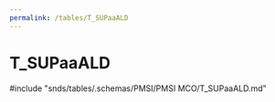 ```yaml
---
permalink: /tables/T_SUPaaALD
---
```

# T\_SUPaaALD
<!-- SPDX-License-Identifier: MPL-2.0 -->

<!-- ATTENTION : Ne pas supprimer ou modifier la ligne ci-dessous -->
#include "snds/tables/.schemas/PMSI/PMSI MCO/T_SUPaaALD.md"
<!-- ATTENTION : Ne pas supprimer ou modifier la ligne ci-dessus -->

